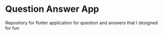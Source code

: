 # Question Answer App
Repository for flutter application for question and answers that I designed for fun
